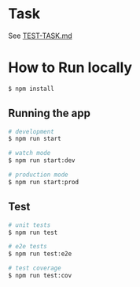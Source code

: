 # Task

See [TEST-TASK.md](./TEST-TASK.md)

# How to Run locally

[//]: # (TODO: Docker, production like setup)
[//]: # (TODO: config, locayion)
[//]: # (TODO: tests point by point)
[//]: # (TODO: style formatting)
[//]: # (TODO: Readme - howto)
[//]: # (TODO: cleanup used libraries)


```bash
$ npm install
```

## Running the app

```bash
# development
$ npm run start

# watch mode
$ npm run start:dev

# production mode
$ npm run start:prod
```

## Test

```bash
# unit tests
$ npm run test

# e2e tests
$ npm run test:e2e

# test coverage
$ npm run test:cov
```

